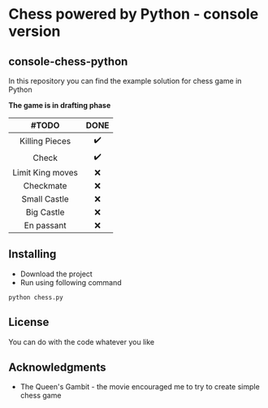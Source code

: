 # Chess powered by Python - console version
## console-chess-python

In this repository you can find the example solution for chess game in Python

**The game is in drafting phase**

| #TODO | DONE |
| :---: | :---: |
| Killing Pieces | ✔️ |
| Check | ✔️ |
| Limit King moves | ❌ |
| Checkmate | ❌ |
| Small Castle | ❌ |
| Big Castle | ❌ |
| En passant | ❌ |

## Installing 
* Download the project
* Run using following command
```
python chess.py
```
## License
You can do with the code whatever you like

## Acknowledgments

* The Queen's Gambit - the movie encouraged me to try to create simple chess game
